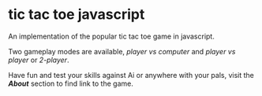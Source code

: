 
<h1>tic tac toe javascript</h1>
<p>An implementation of the popular tic tac toe game in javascript.</p>
<p>Two gameplay modes are available, <i>player vs computer</i> and <i>player vs player</i> or <i>2-player</i>.</p>
<p>Have fun and test your skills against Ai or anywhere with your pals, visit the <i><b>About</b></i> section to find link to the game.</p>
